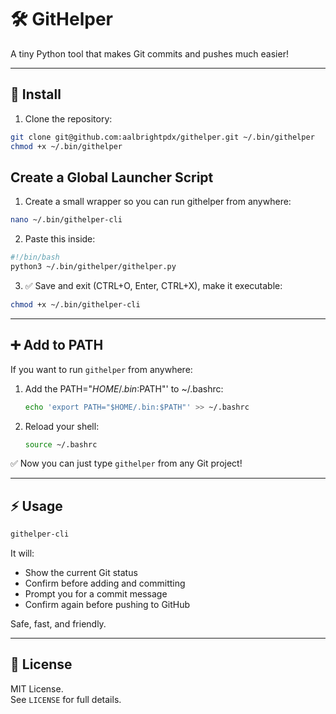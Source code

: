 # 🛠️ GitHelper

A tiny Python tool that makes Git commits and pushes much easier!

---

## 🚀 Install

1.  Clone the repository:

```bash
git clone git@github.com:aalbrightpdx/githelper.git ~/.bin/githelper
chmod +x ~/.bin/githelper
```

## Create a Global Launcher Script

1.  Create a small wrapper so you can run githelper from anywhere:

```bash
nano ~/.bin/githelper-cli
```

2.  Paste this inside:

```bash
#!/bin/bash
python3 ~/.bin/githelper/githelper.py
```

3.  ✅ Save and exit (CTRL+O, Enter, CTRL+X), make it executable:

```bash
chmod +x ~/.bin/githelper-cli
```

---

## ➕ Add to PATH

If you want to run `githelper` from anywhere:

1. Add the PATH="$HOME/.bin:$PATH"' to ~/.bashrc:

    ```bash
    echo 'export PATH="$HOME/.bin:$PATH"' >> ~/.bashrc
    ```

3. Reload your shell:

    ```bash
    source ~/.bashrc
    ```

✅ Now you can just type `githelper` from any Git project!

---

## ⚡ Usage

```bash
githelper-cli
```

It will:

- Show the current Git status
- Confirm before adding and committing
- Prompt you for a commit message
- Confirm again before pushing to GitHub

Safe, fast, and friendly.

---

## 📝 License

MIT License.  
See `LICENSE` for full details.

